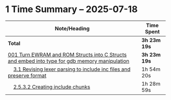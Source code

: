 # 1 Time Summary – 2025-07-18

|Note/Heading|Time Spent|
|------------|----------|
|**Total**|**3h 23m 19s**|
|[001 Turn EWRAM and ROM Structs into C Structs and embed into type for gdb memory manipulation](../../../../../../lan/tasks/2025/001%20Turn%20EWRAM%20and%20ROM%20Structs%20into%20C%20Structs%20and%20embed%20into%20type%20for%20gdb%20memory%20manipulation/001%20Turn%20EWRAM%20and%20ROM%20Structs%20into%20C%20Structs%20and%20embed%20into%20type%20for%20gdb%20memory%20manipulation.md)|**3h 23m 19s**|
|    [3.1 Revising lexer parsing to include inc files and preserve format](../../../../../../lan/tasks/2025/001%20Turn%20EWRAM%20and%20ROM%20Structs%20into%20C%20Structs%20and%20embed%20into%20type%20for%20gdb%20memory%20manipulation/001%20Turn%20EWRAM%20and%20ROM%20Structs%20into%20C%20Structs%20and%20embed%20into%20type%20for%20gdb%20memory%20manipulation.md#31-revising-lexer-parsing-to-include-inc-files-and-preserve-format)|1h 54m 20s|
|    [2.5.3.2 Creating include chunks](../../../../../../lan/tasks/2025/001%20Turn%20EWRAM%20and%20ROM%20Structs%20into%20C%20Structs%20and%20embed%20into%20type%20for%20gdb%20memory%20manipulation/001%20Turn%20EWRAM%20and%20ROM%20Structs%20into%20C%20Structs%20and%20embed%20into%20type%20for%20gdb%20memory%20manipulation.md#2532-creating-include-chunks)|1h 28m 59s|
